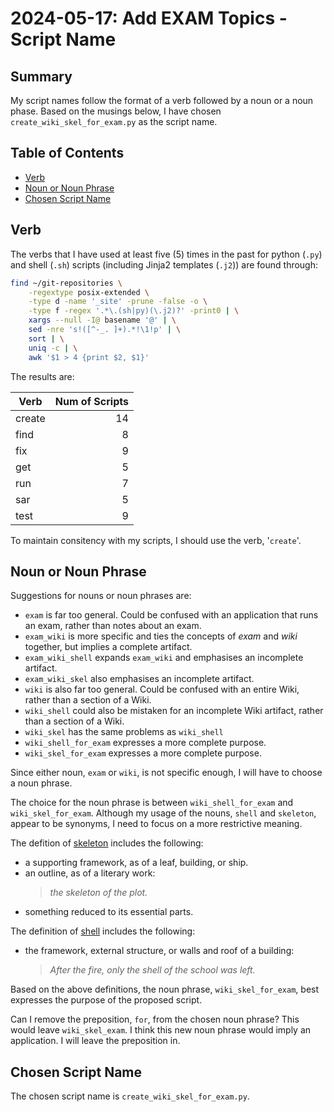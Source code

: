 # 2024-05-17: Add EXAM Topics - Script Name

## Summary

My script names follow the format of a verb followed by a noun or a noun phase. Based on the musings below, I have chosen `create_wiki_skel_for_exam.py` as the script name.

## Table of Contents

* [Verb](#verb)
* [Noun or Noun Phrase](#noun-or-noun-phrase)
* [Chosen Script Name](#chosen-script-name)

## Verb

The verbs that I have used at least five (5) times in the past for python (`.py`) and shell (`.sh`) scripts (including Jinja2 templates (`.j2`)) are found through:

```bash
find ~/git-repositories \
    -regextype posix-extended \
    -type d -name '_site' -prune -false -o \
    -type f -regex '.*\.(sh|py)(\.j2)?' -print0 | \
    xargs --null -I@ basename '@' | \
    sed -nre 's!([^-_. ]+).*!\1!p' | \
    sort | \
    uniq -c | \
    awk '$1 > 4 {print $2, $1}'
```

The results are:

Verb | Num of Scripts
--- | ---:
create | 14
find | 8
fix | 9
get | 5
run | 7
sar | 5
test | 9

To maintain consitency with my scripts, I should use the verb, '`create`'.

## Noun or Noun Phrase

Suggestions for nouns or noun phrases are:

* `exam` is far too general. Could be confused with an application that runs an exam, rather than notes about an exam.
* `exam_wiki` is more specific and ties the concepts of _exam_ and _wiki_ together, but implies a complete artifact.
* `exam_wiki_shell` expands `exam_wiki` and emphasises an incomplete artifact.
* `exam_wiki_skel` also emphasises an incomplete artifact.
* `wiki` is also far too general. Could be confused with an entire Wiki, rather than a section of a Wiki.
* `wiki_shell` could also be mistaken for an incomplete Wiki artifact, rather than a section of a Wiki.
* `wiki_skel` has the same problems as `wiki_shell`
* `wiki_shell_for_exam` expresses a more complete purpose.
* `wiki_skel_for_exam` expresses a more complete purpose.

Since either noun, `exam` or `wiki`, is not specific enough, I will have to choose a noun phrase.

The choice for the noun phrase is between `wiki_shell_for_exam` and `wiki_skel_for_exam`. Although my usage of the nouns, `shell` and `skeleton`, appear to be synonyms, I need to focus on a more restrictive meaning.

The defition of [skeleton](https://www.dictionary.com/browse/skeleton) includes the following:

* a supporting framework, as of a leaf, building, or ship.
* an outline, as of a literary work:
  > _the skeleton of the plot._
* something reduced to its essential parts.

The definition of [shell](https://www.dictionary.com/browse/shell) includes the following:

* the framework, external structure, or walls and roof of a building:
  > _After the fire, only the shell of the school was left._

Based on the above definitions, the noun phrase, `wiki_skel_for_exam`, best expresses the purpose of the proposed script.

Can I remove the preposition, `for`, from the chosen noun phrase? This would leave `wiki_skel_exam`. I think this new noun phrase would imply an application. I will leave the preposition in.

## Chosen Script Name

The chosen script name is `create_wiki_skel_for_exam.py`.
